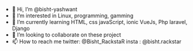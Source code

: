 - 👋 Hi, I’m @bisht-yashwant
- 👀 I’m interested in Linux, programming, gamming
- 🌱 I’m currently learning HTML, css javaScript, ionic VueJs, Php laravel, Django
- 💞️ I’m looking to collaborate on these project
- 📫 How to reach me twitter: @Bisht_RackstaR
                     insta : @bisht.rackstar

<!---
bisht-yashwant/bisht-yashwant is a ✨ special ✨ repository because its `README.md` (this file) appears on your GitHub profile.
You can click the Preview link to take a look at your changes.
--->
